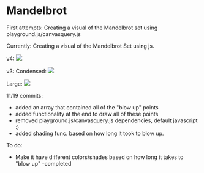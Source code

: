 Mandelbrot
==========

First attempts:
Creating a visual of the Mandelbrot set using playground.js/canvasquery.js

Currently:
Creating a visual of the Mandelbrot Set using js.

v4:
![](https://camo.githubusercontent.com/b49537f059b3f6bac75ddffa28afba76ff3cb5a9/687474703a2f2f692e696d6775722e636f6d2f4a6b7859774a372e706e673f31)

v3:
Condensed:
![](https://camo.githubusercontent.com/ffb2bb4cd64a846ed99fc950da9a59efd0ebf699/687474703a2f2f696d6775722e636f6d2f41414e6e7074642e706e673f31)

Large:
![](https://camo.githubusercontent.com/c19d311fb71331a2c57f0cf6a94d58642cb2954f/687474703a2f2f696d6775722e636f6d2f5956744646504c2e706e673f21)

11/19 commits:
- added an array that contained all of the "blow up" points
- added functionality at the end to draw all of these points
- removed playground.js/canvasquery.js dependencies, default javascript :)
- added shading func. based on how long it took to blow up.

To do:
  - Make it have different colors/shades based on how long it takes to "blow up" -completed
